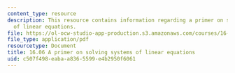 ```yaml
---
content_type: resource
description: This resource contains information regarding a primer on solving systems
  of linear equations.
file: https://ol-ocw-studio-app-production.s3.amazonaws.com/courses/16-06-principles-of-automatic-control-fall-2012/c507f498eabaa8365599e4b2950f6061_MIT16_06F12_primer.pdf
file_type: application/pdf
resourcetype: Document
title: 16.06 A primer on solving systems of linear equations
uid: c507f498-eaba-a836-5599-e4b2950f6061
---
```

